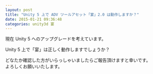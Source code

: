 ```yaml
---
layout: post
title: "Unity 5 上で ADV ツールアセット「宴」2.0 は動作しますか？"
date: 2015-01-21 09:36:48
categories: unity3d 宴
---
```

<p>現在 Unity 5 へのアップグレードを考えています。</p>

<p>Unity 5 上で「宴」は正しく動作しますでしょうか？</p>

<p>どなたか確認した方がいらっしゃいましたらご報告頂けますと幸いです。<br>
よろしくお願いいたします。</p>
